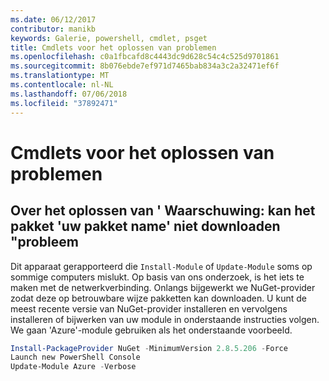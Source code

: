 ```yaml
---
ms.date: 06/12/2017
contributor: manikb
keywords: Galerie, powershell, cmdlet, psget
title: Cmdlets voor het oplossen van problemen
ms.openlocfilehash: c0a1fbcafd8c4443dc9d628c54c4c525d9701861
ms.sourcegitcommit: 8b076ebde7ef971d7465bab834a3c2a32471ef6f
ms.translationtype: MT
ms.contentlocale: nl-NL
ms.lasthandoff: 07/06/2018
ms.locfileid: "37892471"
---
```

# <a name="troubleshooting-cmdlets"></a>Cmdlets voor het oplossen van problemen

## <a name="how-to-resolve-warning-package-your-package-name-failed-to-download-issue"></a>Over het oplossen van ' Waarschuwing: kan het pakket 'uw pakket name' niet downloaden "probleem

Dit apparaat gerapporteerd die `Install-Module` of `Update-Module` soms op sommige computers mislukt.
Op basis van ons onderzoek, is het iets te maken met de netwerkverbinding.
Onlangs bijgewerkt we NuGet-provider zodat deze op betrouwbare wijze pakketten kan downloaden.
U kunt de meest recente versie van NuGet-provider installeren en vervolgens installeren of bijwerken van uw module in onderstaande instructies volgen.
We gaan 'Azure'-module gebruiken als het onderstaande voorbeeld.

```powershell
Install-PackageProvider NuGet -MinimumVersion 2.8.5.206 -Force
Launch new PowerShell Console
Update-Module Azure -Verbose
```